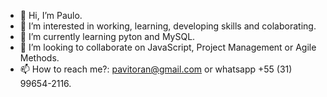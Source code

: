 - 👋 Hi, I’m Paulo.
- 🧠 I’m interested in working, learning, developing skills and colaborating.
- 🌱 I’m currently learning pyton and MySQL.
- 🚀 I’m looking to collaborate on JavaScript, Project Management or Agile Methods.
- 📫 How to reach me?: pavitoran@gmail.com or whatsapp +55 (31) 99654-2116.

<!---
Pavitoran/Pavitoran is a ✨ special ✨ repository because its `README.md` (this file) appears on your GitHub profile.
You can click the Preview link to take a look at your changes.
--->
